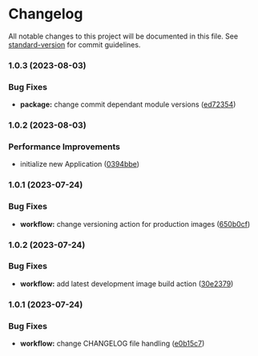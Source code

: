 # Changelog

All notable changes to this project will be documented in this file. See [standard-version](https://github.com/conventional-changelog/standard-version) for commit guidelines.

### 1.0.3 (2023-08-03)


### Bug Fixes

* **package:** change commit dependant module versions ([ed72354](https://github.com/Envoii-Technologies/web-frontend/commit/ed72354fb912533227f6cdaff5f9d5f75da85aa0))

### 1.0.2 (2023-08-03)


### Performance Improvements

* initialize new Application ([0394bbe](https://github.com/Envoii-Technologies/web-frontend/commit/0394bbe421f3966bee39ccbe9c5275741ae9da75))

### 1.0.1 (2023-07-24)


### Bug Fixes

* **workflow:** change versioning action for production images ([650b0cf](https://github.com/Envoii-Technologies/web-frontend/commit/650b0cf4e37fbd4b34b9530d92f0916c5daecba6))

### 1.0.2 (2023-07-24)


### Bug Fixes

* **workflow:** add latest development image build action ([30e2379](https://github.com/Envoii-Technologies/web-frontend/commit/30e2379f433ae86d94e08bb033320403a56c95d0))

### 1.0.1 (2023-07-24)


### Bug Fixes

* **workflow:** change CHANGELOG file handling ([e0b15c7](https://github.com/Envoii-Technologies/web-frontend/commit/e0b15c7bc97afebbc8407551a4702af4105da57d))
